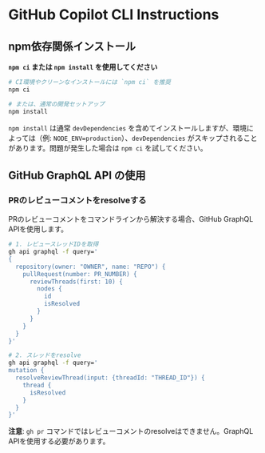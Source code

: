 # GitHub Copilot CLI Instructions

## npm依存関係インストール

**`npm ci` または `npm install` を使用してください**

```bash
# CI環境やクリーンなインストールには `npm ci` を推奨
npm ci

# または、通常の開発セットアップ
npm install
```

`npm install` は通常 `devDependencies` を含めてインストールしますが、環境によっては（例: `NODE_ENV=production`）、`devDependencies` がスキップされることがあります。問題が発生した場合は `npm ci` を試してください。

## GitHub GraphQL API の使用

### PRのレビューコメントをresolveする

PRのレビューコメントをコマンドラインから解決する場合、GitHub GraphQL APIを使用します。

```bash
# 1. レビュースレッドIDを取得
gh api graphql -f query='
{
  repository(owner: "OWNER", name: "REPO") {
    pullRequest(number: PR_NUMBER) {
      reviewThreads(first: 10) {
        nodes {
          id
          isResolved
        }
      }
    }
  }
}'

# 2. スレッドをresolve
gh api graphql -f query='
mutation {
  resolveReviewThread(input: {threadId: "THREAD_ID"}) {
    thread {
      isResolved
    }
  }
}'
```

**注意**: `gh pr` コマンドではレビューコメントのresolveはできません。GraphQL APIを使用する必要があります。
